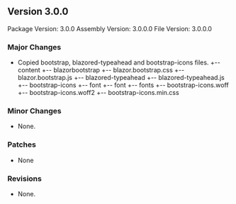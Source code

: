 Version 3.0.0
-----------------------
Package Version: 3.0.0
Assembly Version: 3.0.0.0
File Version: 3.0.0.0

### Major Changes
- Copied bootstrap, blazored-typeahead and bootstrap-icons files.
+-- content
    +-- blazorbootstrap
        +-- blazor.bootstrap.css
        +-- blazor.bootstrap.js
    +-- blazored-typeahead
        +-- blazored-typeahead.js
    +-- bootstrap-icons
        +-- font
        +-- font
            +-- fonts
                +-- bootstrap-icons.woff
                +-- bootstrap-icons.woff2
            +-- bootstrap-icons.min.css

### Minor Changes
- None.

### Patches
- None

### Revisions
- None.
